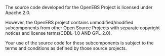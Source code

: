 The source code developed for the OpenEBS Project is licensed under Apache 2.0.

However, the OpenEBS project contains unmodified/modified subcomponents from other Open Source Projects with separate copyright notices and license terms(CDDL-1.0 AND GPL-2.0).

Your use of the source code for these subcomponents is subject to the terms and conditions as defined by those source projects.
